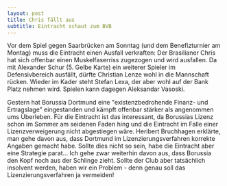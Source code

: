 ```yaml
---
layout: post
title: Chris fällt aus
subtitle: Eintracht schaut zum BVB
---
```


Vor dem Spiel gegen Saarbrücken am Sonntag (und dem Benefizturnier am Montag) muss die Eintracht einen Ausfall verkraften: Der Brasilianer Chris hat sich offenbar einen Muskelfaserriss zugezogen und wird ausfallen. Da mit Alexander Schur (5. Gelbe Karte) ein weiterer Spieler im Defensivbereich ausfällt, dürfte Christian Lenze wohl in die Mannschaft rücken. Wieder im Kader steht Stefan Lexa, der aber wohl auf der Bank Platz nehmen wird. Spielen kann dagegen Aleksandar Vasoski.

Gestern hat Borussia Dortmund eine "existenzbedrohende Finanz- und Ertragslage" eingestanden und kämpft offenbar stärker als angenommen ums Überleben. Für die Eintracht ist das interessant, da Borussias Lizenz schon im Sommer am seidenen Faden hing und die Eintracht im Falle einer Lizenzverweigerung nicht abgestiegen wäre. Heribert Bruchhagen erklärte, man gehe davon aus, dass Dortmund im Lizenzierungsverfahren korrekte Angaben gemacht habe. Sollte dies nicht so sein, habe die Eintracht aber eine Strategie parat... Ich gehe zwar weiterhin davon aus, dass Borussia den Kopf noch aus der Schlinge zieht. Sollte der Club aber tatsächlich insolvent werden, haben wir ein Problem - denn genau soll das Lizenzierungsverfahren ja vermeiden!
